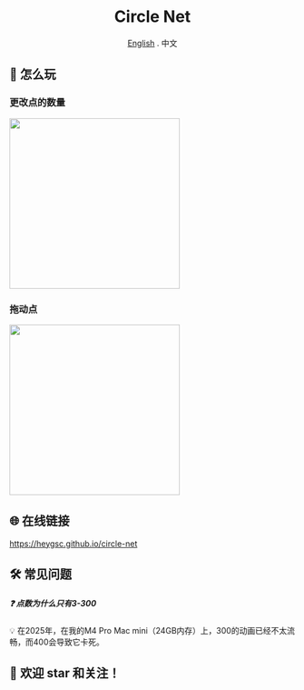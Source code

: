 <div align="center">

# Circle Net

[English](./README.md) . 中文

</div>

## 🚀 怎么玩
### 更改点的数量
<img src="https://github.com/heygsc/circle-net/blob/main/count.gif" height="300">

### 拖动点
<img src="https://github.com/heygsc/circle-net/blob/main/drag.gif" height="300">

## 🌐 在线链接
https://heygsc.github.io/circle-net

## 🛠️​ 常见问题​
##### ❓ ​​点数为什么只有3-300
💡​ 在2025年，在我的M4 Pro Mac mini（24GB内存）上，​​300的动画已经不太流畅，而400​​会导致它卡死。

## 🌟 欢迎 star 和关注！
